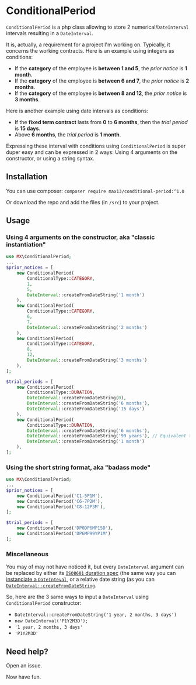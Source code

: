 # ConditionalPeriod

`ConditionalPeriod` is a php class allowing to store 2 numerical/`DateInterval` intervals resulting in a `DateInterval`.

It is, actually, a requirement for a project I'm working on. Typically, it concerns the working contracts. Here is an example using integers as conditions:

- If the **category** of the employee is **between 1 and 5**, the *prior notice* is **1 month**.
- If the **category** of the employee is **between 6 and 7**, the *prior notice* is **2 months**.
- If the **category** of the employee is **between 8 and 12**, the *prior notice* is **3 months**.

Here is another example using date intervals as conditions:

- If the **fixed term contract** lasts from **0** to **6 months**, then the *trial period* is **15 days**.
- Above **6 months**, the *trial period* is **1 month**.

Expressing these interval with conditions using `ConditionalPeriod` is super duper easy and can be expressed in 2 ways: Using 4 arguments on the constructor, or using a string syntax.

## Installation

You can use composer: `composer require max13/conditional-period:^1.0`

Or download the repo and add the files (in `/src`) to your project.

## Usage

### Using 4 arguments on the constructor, aka "classic instantiation"

```php
use MX\ConditionalPeriod;
...
$prior_notices = [
    new ConditionalPeriod(
        ConditionalType::CATEGORY,
        1,
        5,
        DateInterval::createFromDateString('1 month')
    ),
    new ConditionalPeriod(
        ConditionalType::CATEGORY,
        6,
        7,
        DateInterval::createFromDateString('2 months')
    ),
    new ConditionalPeriod(
        ConditionalType::CATEGORY,
        8,
        12,
        DateInterval::createFromDateString('3 months')
    ),
];

$trial_periods = [
    new ConditionalPeriod(
        ConditionalType::DURATION,
        DateInterval::createFromDateString(0),
        DateInterval::createFromDateString('6 months'),
        DateInterval::createFromDateString('15 days')
    ),
    new ConditionalPeriod(
        ConditionalType::DURATION,
        DateInterval::createFromDateString('6 months'),
        DateInterval::createFromDateString('99 years'), // Equivalent to +∞
        DateInterval::createFromDateString('1 month')
    ),
];
```


### Using the short string format, aka "badass mode"

```php
use MX\ConditionalPeriod;
...
$prior_notices = [
    new ConditionalPeriod('C1-5P1M'),
    new ConditionalPeriod('C6-7P2M'),
    new ConditionalPeriod('C8-12P3M'),
];

$trial_periods = [
    new ConditionalPeriod('DP0DP6MP15D'),
    new ConditionalPeriod('DP6MP99YP1M')
];
```

### Miscellaneous

You may of may not have noticed it, but every `DateInterval` argument can be replaced by either its [`ISO8601` duration spec](https://en.wikipedia.org/wiki/ISO_8601#Durations) (the same way you can [instanciate a `DateInteval`](http://php.net/dateinterval.construct), or a relative date string (as you can [`DateInterval::createFromDateString`](http://php.net/dateinterval.createfromdatestring).

So, here are the 3 same ways to input a `DateInterval` using `ConditionalPeriod` constructor:

- `DateInterval::createFromDateString('1 year, 2 months, 3 days')`
- `new DateInterval('P1Y2M3D');`
- `'1 year, 2 months, 3 days'`
- `'P1Y2M3D'`

## Need help?
Open an issue.

Now have fun.
